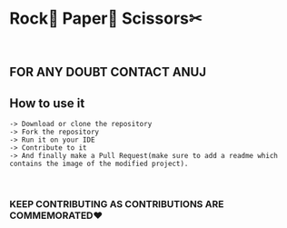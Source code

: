 # Rock🥌 Paper📜 Scissors✂

<br/>

## FOR ANY DOUBT CONTACT ANUJ

## How to use it


```
-> Download or clone the repository
-> Fork the repository
-> Run it on your IDE
-> Contribute to it
-> And finally make a Pull Request(make sure to add a readme which contains the image of the modified project).

```

<br />

### KEEP CONTRIBUTING AS CONTRIBUTIONS ARE COMMEMORATED♥
